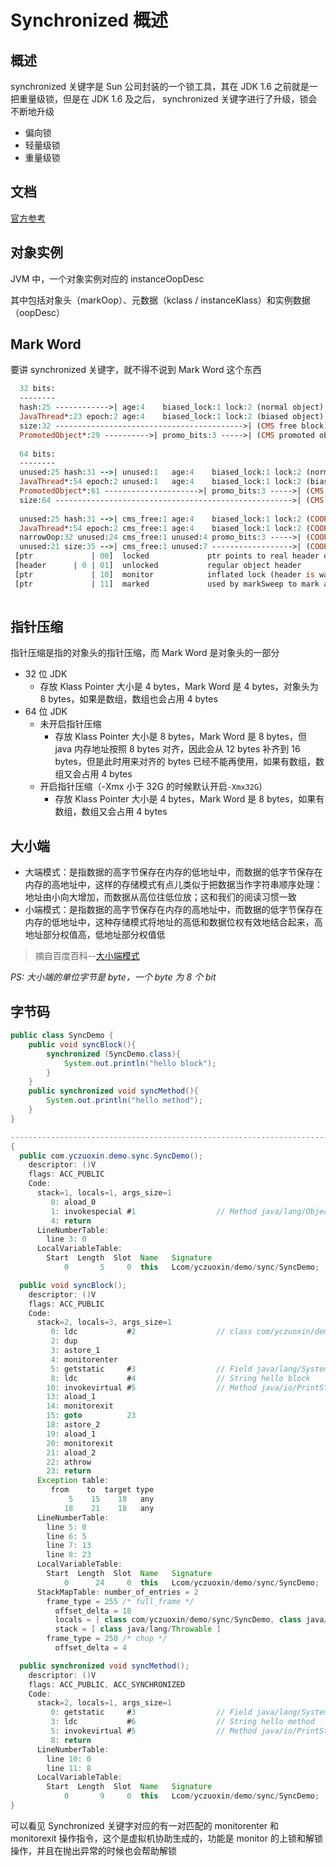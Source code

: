 # Synchronized 概述

## 概述

synchronized 关键字是 Sun 公司封装的一个锁工具，其在 JDK 1.6 之前就是一把重量级锁，但是在 JDK 1.6 及之后， synchronized 关键字进行了升级，锁会不断地升级

* 偏向锁
* 轻量级锁
* 重量级锁



## 文档

[官方参考](https://wiki.openjdk.java.net/display/HotSpot/Synchronization)



## 对象实例

JVM 中，一个对象实例对应的 instanceOopDesc

其中包括对象头（markOop）、元数据（kclass / instanceKlass）和实例数据（oopDesc）



## Mark Word

要讲 synchronized 关键字，就不得不说到 Mark Word 这个东西

```pro
  32 bits:
  --------
  hash:25 ------------>| age:4    biased_lock:1 lock:2 (normal object)
  JavaThread*:23 epoch:2 age:4    biased_lock:1 lock:2 (biased object)
  size:32 ------------------------------------------>| (CMS free block)
  PromotedObject*:29 ---------->| promo_bits:3 ----->| (CMS promoted object)
 
  64 bits:
  --------
  unused:25 hash:31 -->| unused:1   age:4    biased_lock:1 lock:2 (normal object)
  JavaThread*:54 epoch:2 unused:1   age:4    biased_lock:1 lock:2 (biased object)
  PromotedObject*:61 --------------------->| promo_bits:3 ----->| (CMS promoted object)
  size:64 ----------------------------------------------------->| (CMS free block)
 
  unused:25 hash:31 -->| cms_free:1 age:4    biased_lock:1 lock:2 (COOPs && normal object)
  JavaThread*:54 epoch:2 cms_free:1 age:4    biased_lock:1 lock:2 (COOPs && biased object)
  narrowOop:32 unused:24 cms_free:1 unused:4 promo_bits:3 ----->| (COOPs && CMS promoted object)
  unused:21 size:35 -->| cms_free:1 unused:7 ------------------>| (COOPs && CMS free block)
 [ptr             | 00]  locked             ptr points to real header on stack
 [header      | 0 | 01]  unlocked           regular object header
 [ptr             | 10]  monitor            inflated lock (header is wapped out)
 [ptr             | 11]  marked             used by markSweep to mark an object
                                              
```



## 指针压缩

指针压缩是指的对象头的指针压缩，而 Mark Word 是对象头的一部分

* 32 位 JDK
  * 存放 Klass Pointer 大小是 4 bytes，Mark Word 是 4 bytes，对象头为 8 bytes，如果是数组，数组也会占用 4 bytes
* 64 位 JDK
  * 未开启指针压缩
    * 存放 Klass Pointer 大小是 8 bytes，Mark Word 是 8 bytes，但 java 内存地址按照 8 bytes 对齐，因此会从 12 bytes 补齐到 16 bytes，但是此时用来对齐的 bytes 已经不能再使用，如果有数组，数组又会占用 4 bytes
  * 开启指针压缩（-Xmx 小于 32G 的时候默认开启`-Xmx32G`）
    * 存放 Klass Pointer 大小是 4 bytes，Mark Word 是 8 bytes，如果有数组，数组又会占用 4 bytes



## 大小端

* 大端模式：是指数据的高字节保存在内存的低地址中，而数据的低字节保存在内存的高地址中，这样的存储模式有点儿类似于把数据当作字符串顺序处理：地址由小向大增加，而数据从高位往低位放；这和我们的阅读习惯一致
* 小端模式：是指数据的高字节保存在内存的高地址中，而数据的低字节保存在内存的低地址中，这种存储模式将地址的高低和数据位权有效地结合起来，高地址部分权值高，低地址部分权值低

> 摘自百度百科--[大小端模式](https://baike.baidu.com/item/%E5%A4%A7%E5%B0%8F%E7%AB%AF%E6%A8%A1%E5%BC%8F/6750542?fr=aladdin)

*PS: 大小端的单位字节是 byte，一个 byte 为 8 个 bit*



## 字节码

```java
public class SyncDemo {
    public void syncBlock(){
        synchronized (SyncDemo.class){
            System.out.println("hello block");
        }
    }
    public synchronized void syncMethod(){
        System.out.println("hello method");
    }
}

-------------------------------------------------------------------------------------
{
  public com.yczuoxin.demo.sync.SyncDemo();
    descriptor: ()V
    flags: ACC_PUBLIC
    Code:
      stack=1, locals=1, args_size=1
         0: aload_0
         1: invokespecial #1                  // Method java/lang/Object."<init>":()V
         4: return
      LineNumberTable:
        line 3: 0
      LocalVariableTable:
        Start  Length  Slot  Name   Signature
            0       5     0  this   Lcom/yczuoxin/demo/sync/SyncDemo;

  public void syncBlock();
    descriptor: ()V
    flags: ACC_PUBLIC
    Code:
      stack=2, locals=3, args_size=1
         0: ldc           #2                  // class com/yczuoxin/demo/sync/SyncDemo
         2: dup
         3: astore_1
         4: monitorenter
         5: getstatic     #3                  // Field java/lang/System.out:Ljava/io/PrintStream;
         8: ldc           #4                  // String hello block
        10: invokevirtual #5                  // Method java/io/PrintStream.println:(Ljava/lang/String;)V
        13: aload_1
        14: monitorexit
        15: goto          23
        18: astore_2
        19: aload_1
        20: monitorexit
        21: aload_2
        22: athrow
        23: return
      Exception table:
         from    to  target type
             5    15    18   any
            18    21    18   any
      LineNumberTable:
        line 5: 0
        line 6: 5
        line 7: 13
        line 8: 23
      LocalVariableTable:
        Start  Length  Slot  Name   Signature
            0      24     0  this   Lcom/yczuoxin/demo/sync/SyncDemo;
      StackMapTable: number_of_entries = 2
        frame_type = 255 /* full_frame */
          offset_delta = 18
          locals = [ class com/yczuoxin/demo/sync/SyncDemo, class java/lang/Object ]
          stack = [ class java/lang/Throwable ]
        frame_type = 250 /* chop */
          offset_delta = 4

  public synchronized void syncMethod();
    descriptor: ()V
    flags: ACC_PUBLIC, ACC_SYNCHRONIZED
    Code:
      stack=2, locals=1, args_size=1
         0: getstatic     #3                  // Field java/lang/System.out:Ljava/io/PrintStream;
         3: ldc           #6                  // String hello method
         5: invokevirtual #5                  // Method java/io/PrintStream.println:(Ljava/lang/String;)V
         8: return
      LineNumberTable:
        line 10: 0
        line 11: 8
      LocalVariableTable:
        Start  Length  Slot  Name   Signature
            0       9     0  this   Lcom/yczuoxin/demo/sync/SyncDemo;
}
```

可以看见 Synchronized 关键字对应的有一对匹配的 monitorenter 和 monitorexit 操作指令，这个是虚拟机协助生成的，功能是 monitor 的上锁和解锁操作，并且在抛出异常的时候也会帮助解锁
